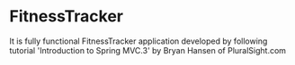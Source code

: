 # FitnessTracker

It is fully functional FitnessTracker application developed by following tutorial 'Introduction to Spring MVC.3' by Bryan Hansen of PluralSight.com

